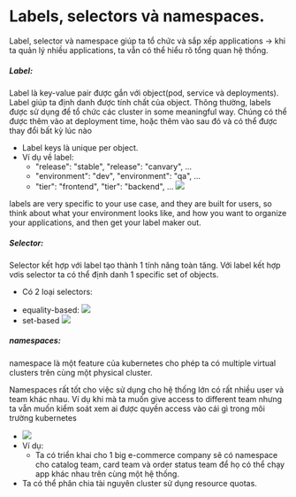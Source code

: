 # Labels, selectors và namespaces.

Label, selector và namespace giúp ta tổ chức và sắp xếp applications -> khi ta quản lý nhiều applications, ta vẫn có thể hiểu rõ tổng quan hệ thống.

##### Label:
Label là key-value pair được gắn với object(pod, service và deployments). Label giúp ta định danh được tính chất của object. Thông thường, labels được sử dụng để tổ chức các cluster in some meaningful way. Chúng có thể được thêm vào at deployment time, hoặc thêm vào sau đó và có thể được thay đổi bất kỳ lúc nào
 - Label keys là unique per object.
 - Ví dụ về label:
   - "release": "stable", "release": "canvary", ...
   - "environment": "dev", "environment": "qa", ...
   - "tier": "frontend", "tier": "backend", ...
![](images/l.png)

labels are very specific to your use case, and they are built for users, so think about what your environment looks like, and how you want to organize your applications, and then get your label maker out.

##### Selector:
Selector kết hợp với label tạo thành 1 tính năng toàn tăng. Với label kết hợp vơis selector ta có thể định danh 1 specific set of objects.
* Có 2 loại selectors:
 - equality-based:
  ![](images/equal_based_s.png)
 - set-based
  ![](images/set_based_selector.png)

##### namespaces:
namespace là một feature của kubernetes cho phép ta có multiple virtual clusters trên cùng một physical cluster.

Namespaces rất tốt cho việc sử dụng cho hệ thống lớn có rất nhiều user và team khác nhau. Ví dụ khi mà ta muốn give access to different team nhưng ta vẫn muốn kiểm soát xem ai được quyền access vào cái gì trong môi trường kubernetes
- ![](images/namespaces.png)
- Ví dụ:
  - Ta có triển khai cho 1 big e-commerce company sẽ có namespace cho catalog team, card team và order status team để họ có thể chạy app khác nhau trên cùng một hệ thống.
- Ta có thể phân chia tài nguyên cluster sử dụng resource quotas.